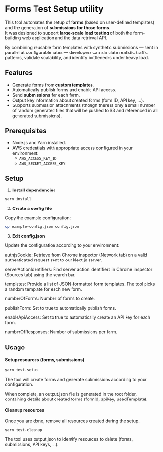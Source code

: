 # Forms Test Setup utility

This tool automates the setup of **forms** (based on user-defined templates) and the generation of **submissions for those forms**.  
It was designed to support **large-scale load testing** of both the form-building web application and the data retrieval API.  

By combining reusable form templates with synthetic submissions — sent in parallel at configurable rates — developers can simulate realistic traffic patterns, validate scalability, and identify bottlenecks under heavy load.

## Features

- Generate forms from **custom templates**.
- Automatically publish forms and enable API access.
- Send **submissions** for each form.
- Output key information about created forms (form ID, API key, ...).
- Supports submission attachments (though there is only a small number of random generated files that will be pushed to S3 and referenced in all generated submissions).

## Prerequisites

- Node.js and Yarn installed.
- AWS credentials with appropriate access configured in your environment:
  - `AWS_ACCESS_KEY_ID`
  - `AWS_SECRET_ACCESS_KEY`

## Setup

1. **Install dependencies**

```bash
yarn install
```

2. **Create a config file**

Copy the example configuration:

```bash
cp example-config.json config.json
```

3. **Edit config.json**

Update the configuration according to your environment:

authjsCookie: Retrieve from Chrome inspector (Network tab) on a valid authenticated request sent to our Next.js server.

serverActionIdentifiers: Find server action identifiers in Chrome inspector (Sources tab) using the search bar.

templates: Provide a list of JSON-formatted form templates. The tool picks a random template for each new form.

numberOfForms: Number of forms to create.

publishForm: Set to true to automatically publish forms.

enableApiAccess: Set to true to automatically create an API key for each form.

numberOfResponses: Number of submissions per form.

## Usage

#### Setup resources (forms, submissions)

```bash
yarn test-setup
```

The tool will create forms and generate submissions according to your configuration.

When complete, an output.json file is generated in the root folder, containing details about created forms (formId, apiKey, usedTemplate).

#### Cleanup resources

Once you are done, remove all resources created during the setup.

```bash
yarn test-cleanup
```

The tool uses output.json to identify resources to delete (forms, submissions, API keys, ...).